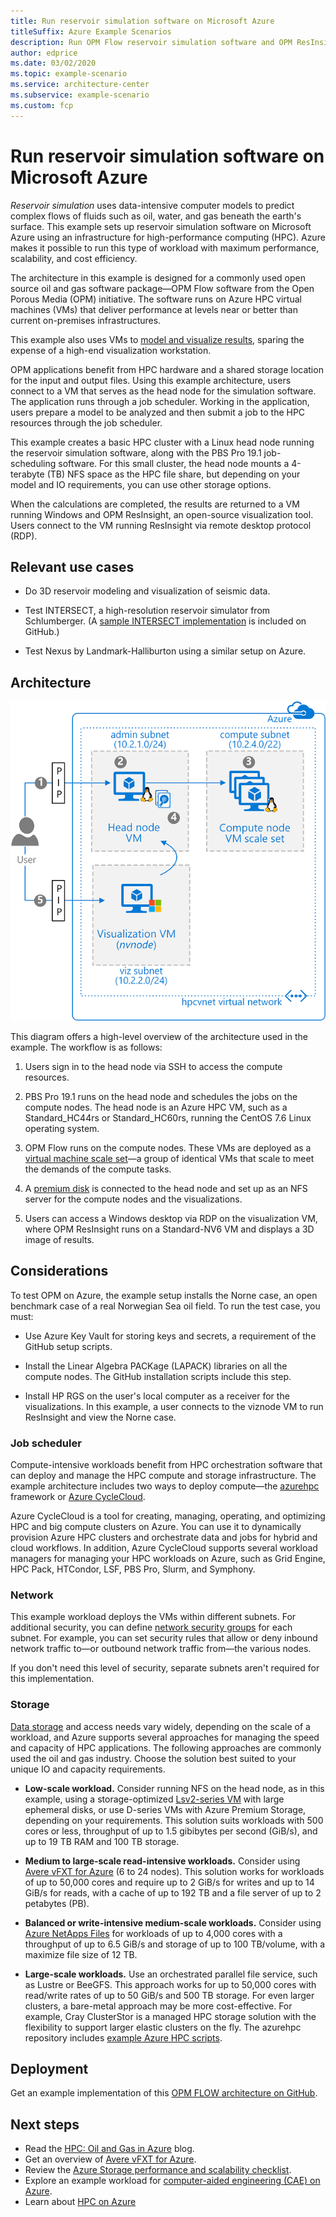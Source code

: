 ```yaml
---
title: Run reservoir simulation software on Microsoft Azure
titleSuffix: Azure Example Scenarios
description: Run OPM Flow reservoir simulation software and OPM ResInsight visualization software on Microsoft Azure
author: edprice
ms.date: 03/02/2020
ms.topic: example-scenario
ms.service: architecture-center
ms.subservice: example-scenario
ms.custom: fcp
---
```


# Run reservoir simulation software on Microsoft Azure

*Reservoir simulation* uses data-intensive computer models to predict complex flows of fluids such as oil, water, and gas beneath the earth's surface. This example sets up reservoir simulation software on Microsoft Azure using an infrastructure for high-performance computing (HPC). Azure makes it possible to run this type of workload with maximum performance, scalability, and cost efficiency.

The architecture in this example is designed for a commonly used open source oil and gas software package—OPM Flow software from the Open Porous Media (OPM) initiative. The software runs on Azure HPC virtual machines (VMs) that deliver performance at levels near or better than current on-premises infrastructures.

This example also uses VMs to [model and visualize results][model], sparing the expense of a high-end visualization workstation.

OPM applications benefit from HPC hardware and a shared storage location for the input and output files. Using this example architecture, users connect to a VM that serves as the head node for the simulation software. The application runs through a job scheduler. Working in the application, users prepare a model to be analyzed and then submit a job to the HPC resources through the job scheduler.

This example creates a basic HPC cluster with a Linux head node running the reservoir simulation software, along with the PBS Pro 19.1 job-scheduling software. For this small cluster, the head node mounts a 4-terabyte (TB) NFS space as the HPC file share, but depending on your model and IO requirements, you can use other storage options. 

When the calculations are completed, the results are returned to a VM running Windows and OPM ResInsight, an open-source visualization tool. Users connect to the VM running ResInsight via remote desktop protocol (RDP).

## Relevant use cases

- Do 3D reservoir modeling and visualization of seismic data.

- Test INTERSECT, a high-resolution reservoir simulator from Schlumberger. (A [sample INTERSECT implementation][intersect] is included on GitHub.)

- Test Nexus by Landmark-Halliburton using a similar setup on Azure.

## Architecture

![Architecture diagram][architecture]


This diagram offers a high-level overview of the architecture used in the example. The workflow is as follows:

1. Users sign in to the head node via SSH to access the compute resources.

2. PBS Pro 19.1 runs on the head node and schedules the jobs on the compute nodes. The head node is an Azure HPC VM, such as a Standard\_HC44rs or Standard\_HC60rs, running the CentOS 7.6 Linux operating system.

3. OPM Flow runs on the compute nodes. These VMs are deployed as a [virtual machine scale set][vmss]—a group of identical VMs that scale to meet the demands of the compute tasks.

4. A [premium disk][disk] is connected to the head node and set up as an NFS server for the compute nodes and the visualizations.

5. Users can access a Windows desktop via RDP on the visualization VM, where OPM ResInsight runs on a Standard-NV6 VM and displays a 3D image of results.

## Considerations

To test OPM on Azure, the example setup installs the Norne case, an open benchmark case of a real Norwegian Sea oil field. To run the test case, you must:

- Use Azure Key Vault for storing keys and secrets, a requirement of the GitHub setup scripts.

- Install the Linear Algebra PACKage (LAPACK) libraries on all the compute nodes. The GitHub installation scripts include this step.

- Install HP RGS on the user's local computer as a receiver for the visualizations. In this example, a user connects to the viznode VM to run ResInsight and view the Norne case.

### Job scheduler

Compute-intensive workloads benefit from HPC orchestration software that can deploy and manage the HPC compute and storage infrastructure. The example architecture includes two ways to deploy compute—the [azurehpc][azurehpc] framework or [Azure CycleCloud][azure-cyclecloud].

Azure CycleCloud is a tool for creating, managing, operating, and optimizing HPC and big compute clusters on Azure. You can use it to dynamically provision Azure HPC clusters and orchestrate data and jobs for hybrid and cloud workflows. In addition, Azure CycleCloud supports several workload managers for managing your HPC workloads on Azure, such as Grid Engine, HPC Pack, HTCondor, LSF, PBS Pro, Slurm, and Symphony.

### Network

This example workload deploys the VMs within different subnets. For additional security, you can define [network security groups][nsg] for each subnet. For example, you can set security rules that allow or deny inbound network traffic to—or outbound network traffic from—the various nodes.

If you don't need this level of security, separate subnets aren't required for this implementation.

### Storage 

[Data storage](https://docs.microsoft.com/en-us/azure/architecture/topics/high-performance-computing#storage) and access needs vary widely, depending on the scale of a workload, and Azure supports several approaches for managing the speed and capacity of HPC applications. The following approaches are commonly used the oil and gas industry. Choose the solution best suited to your unique IO and capacity requirements.

- **Low-scale workload.** Consider running NFS on the head node, as in this example, using a storage-optimized [Lsv2-series VM][lsv2] with large ephemeral disks, or use D-series VMs with Azure Premium Storage, depending on your requirements. This solution suits workloads with 500 cores or less, throughput of up to 1.5 gibibytes per second (GiB/s), and up to 19 TB RAM and 100 TB storage.

- **Medium to large-scale read-intensive workloads.** Consider using [Avere vFXT for Azure][avere-vfxt] (6 to 24 nodes). This solution works for workloads of up to 50,000 cores and require up to 2 GiB/s for writes and up to 14 GiB/s for reads, with a cache of up to 192 TB and a file server of up to 2 petabytes (PB).

- **Balanced or write-intensive medium-scale workloads.** Consider using [Azure NetApps Files][azure-naf] for workloads of up to 4,000 cores with a throughput of up to 6.5 GiB/s and storage of up to 100 TB/volume, with a maximize file size of 12 TB.

- **Large-scale workloads.** Use an orchestrated parallel file service, such as Lustre or BeeGFS. This approach works for up to 50,000 cores with read/write rates of up to 50 GiB/s and 500 TB storage. For even larger clusters, a bare-metal approach may be more cost-effective. For example, Cray ClusterStor is a managed HPC storage solution with the flexibility to support larger elastic clusters on the fly. The azurehpc repository includes [example Azure HPC scripts][azurehpc].

## Deployment

Get an example implementation of this [OPM FLOW architecture on GitHub][opm-flow].

## Next steps

- Read the [HPC: Oil and Gas in Azure][blog] blog.
- Get an overview of [Avere vFXT for Azure][avere-vfxt].
- Review the [Azure Storage performance and scalability checklist][checklist].
- Explore an example workload for [computer-aided engineering (CAE) on Azure][cae].
- Learn about [HPC on Azure][hpc]

<!-- links -->
[architecture]: ./media/architecture-hpc-reservoir-simulation.png
[azurehpc]: https://github.com/Azure/azurehpc/tree/master/examples
[azure-cyclecloud]: /azure/cyclecloud/overview
[avere-vfxt]: /azure/avere-vfxt/avere-vfxt-overview
[azure-naf]: /azure/azure-netapp-files/azure-netapp-files-introduction
[blog]: https://techcommunity.microsoft.com/t5/azurecat/high-performance-computing-hpc-oil-and-gas-in-azure/ba-p/824926
[cae]: /azure/architecture/example-scenario/apps/hpc-saas
[checklist]: /azure/storage/common/storage-performance-checklist
[data-storage]: /azure/architecture/topics/high-performance-computing#storage
[disk]: /azure/virtual-machines/windows/disks-types#premium-ssd
[hpc]: https://azure.microsoft.com/solutions/high-performance-computing/
[intersect]: https://github.com/Azure/azurehpc/tree/master/tutorials/oil_and_gas_intersect
[nsg]: /azure/virtual-network/security-overview
[lsv2]: /azure/virtual-machines/windows/sizes-storage
[model]: https://techcommunity.microsoft.com/t5/azurecat/remote-visualization-in-azure/ba-p/745184
[opm-flow]: https://github.com/Azure/azurehpc/tree/master/tutorials/oil_and_gas_opm
[vmss]: /azure/virtual-machine-scale-sets/overview
